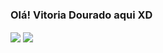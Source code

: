 ### Olá! Vitoria Dourado aqui XD

<img align="center" src="https://github-readme-stats.vercel.app/api?username=hussaino03&show_icons=true&theme=radical" />
 <img align="center" src="https://github-readme-stats.vercel.app/api/top-langs/?username=hussaino03&theme=radical&layout=compact" />
